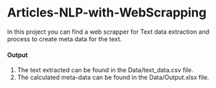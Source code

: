 # Articles-NLP-with-WebScrapping
In this project you can find a web scrapper for Text data extraction and process to create meta data for the text. <br>
#### Output 
1. The text extracted can be found in the Data/text_data.csv file.
2. The calculated meta-data can be found in the Data/Output.xlsx file.
